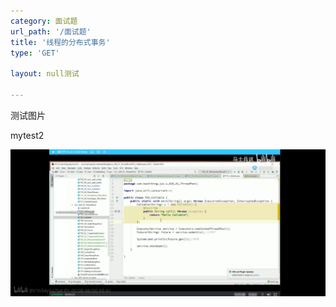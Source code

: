 ```yaml
---
category: 面试题
url_path: '/面试题'
title: '线程的分布式事务'
type: 'GET'

layout: null测试

---
```


测试图片

mytest2

![aaaa](../images/面试题-01-01.png)